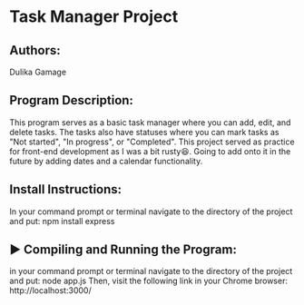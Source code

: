 # Task Manager Project

## Authors:   
 Dulika Gamage 
 
## Program Description:   
This program serves as a basic task manager where you can add, edit, and delete tasks. The tasks also have statuses where you can mark tasks as "Not started", "In progress", or "Completed". This project served as practice for front-end development as I was a bit rusty😆. Going to add onto it in the future by adding dates and a calendar functionality.  

## Install Instructions:
In your command prompt or terminal navigate to the directory of the project and put:
npm install express

## ▶️ Compiling and Running the Program:
in your command prompt or terminal navigate to the directory of the project and put:
node app.js
Then, visit the following link in  your Chrome browser:
http://localhost:3000/
